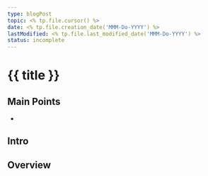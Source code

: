 ```yaml
---
type: blogPost
topic: <% tp.file.cursor() %>
date: <% tp.file.creation_date('MMM-Do-YYYY') %>
lastModified: <% tp.file.last_modified_date('MMM-Do-YYYY') %>
status: incomplete
---
```


# {{ title }}


## Main Points

- 



## Intro





## Overview
